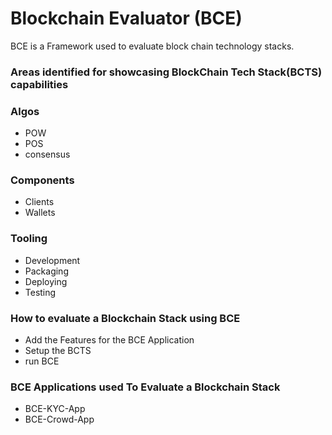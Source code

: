 # Blockchain Evaluator (BCE) 
BCE is a Framework used to evaluate block chain technology stacks.


### Areas identified for showcasing BlockChain Tech Stack(BCTS) capabilities


### Algos

- POW 
- POS
- consensus

### Components
- Clients
- Wallets

### Tooling

- Development
- Packaging
- Deploying
- Testing
 

### How to evaluate a Blockchain Stack using BCE

- Add the Features for the BCE Application
- Setup the BCTS
- run BCE

### BCE Applications used To Evaluate a Blockchain Stack

- BCE-KYC-App
- BCE-Crowd-App
